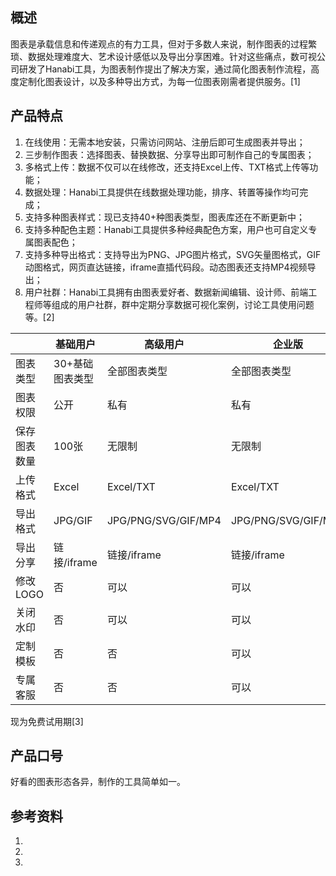 ## 概述

图表是承载信息和传递观点的有力工具，但对于多数人来说，制作图表的过程繁琐、数据处理难度大、艺术设计感低以及导出分享困难。针对这些痛点，数可视公司研发了Hanabi工具，为图表制作提出了解决方案，通过简化图表制作流程，高度定制化图表设计，以及多种导出方式，为每一位图表刚需者提供服务。\[1\]

## 产品特点

1.  在线使用：无需本地安装，只需访问网站、注册后即可生成图表并导出；
2.  三步制作图表：选择图表、替换数据、分享导出即可制作自己的专属图表；
3.  多格式上传：数据不仅可以在线修改，还支持Excel上传、TXT格式上传等功能；
4.  数据处理：Hanabi工具提供在线数据处理功能，排序、转置等操作均可完成；
5.  支持多种图表样式：现已支持40+种图表类型，图表库还在不断更新中；
6.  支持多种配色主题：Hanabi工具提供多种经典配色方案，用户也可自定义专属图表配色；
7.  支持多种导出格式：支持导出为PNG、JPG图片格式，SVG矢量图格式，GIF动图格式，网页直达链接，iframe直插代码段。动态图表还支持MP4视频导出；
8.  用户社群：Hanabi工具拥有由图表爱好者、数据新闻编辑、设计师、前端工程师等组成的用户社群，群中定期分享数据可视化案例，讨论工具使用问题等。\[2\]

|        | 基础用户      | 高级用户                | 企业版                 |
| ------ | --------- | ------------------- | ------------------- |
| 图表类型   | 30+基础图表类型 | 全部图表类型              | 全部图表类型              |
| 图表权限   | 公开        | 私有                  | 私有                  |
| 保存图表数量 | 100张      | 无限制                 | 无限制                 |
| 上传格式   | Excel     | Excel/TXT           | Excel/TXT           |
| 导出格式   | JPG/GIF   | JPG/PNG/SVG/GIF/MP4 | JPG/PNG/SVG/GIF/MP4 |
| 导出分享   | 链接/iframe | 链接/iframe           | 链接/iframe           |
| 修改LOGO | 否         | 可以                  | 可以                  |
| 关闭水印   | 否         | 可以                  | 可以                  |
| 定制模板   | 否         | 否                   | 可以                  |
| 专属客服   | 否         | 否                   | 可以                  |

现为免费试用期\[3\]

## 产品口号

好看的图表形态各异，制作的工具简单如一。

## 参考资料

<references responsive="" />

1.
2.
3.